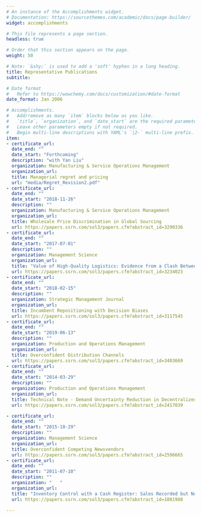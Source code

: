 ```yaml
---
# An instance of the Accomplishments widget.
# Documentation: https://sourcethemes.com/academic/docs/page-builder/
widget: accomplishments

# This file represents a page section.
headless: true

# Order that this section appears on the page.
weight: 50

# Note: `&shy;` is used to add a 'soft' hyphen in a long heading.
title: Representative Publications
subtitle:

# Date format
#   Refer to https://wowchemy.com/docs/customization/#date-format
date_format: Jan 2006

# Accomplishments.
#   Add/remove as many `item` blocks below as you like.
#   `title`, `organization`, and `date_start` are the required parameters.
#   Leave other parameters empty if not required.
#   Begin multi-line descriptions with YAML's `|2-` multi-line prefix.
item:
- certificate_url: 
  date_end: ""
  date_start: "Forthcoming"
  description: "with Yan Liu"
  organization: Manufacturing & Service Operations Management
  organization_url: 
  title: Managerial regret and pricing 
  url: "media/Regret_Revision2.pdf"
- certificate_url: 
  date_end: ""
  date_start: "2018-11-26"
  description: ""
  organization: Manufacturing & Service Operations Management
  organization_url: 
  title: Wholesale Price Discrimination in Global Sourcing
  url: https://papers.ssrn.com/sol3/papers.cfm?abstract_id=3290336
- certificate_url: 
  date_end: ""
  date_start: "2017-07-01"
  description: ""
  organization: Management Science
  organization_url: 
  title: "Value of High-Quality Logistics: Evidence from a Clash Between SF Express and Alibaba"
  url: https://papers.ssrn.com/sol3/papers.cfm?abstract_id=3234023
- certificate_url: 
  date_end: ""
  date_start: "2018-02-15"
  description: ""
  organization: Strategic Management Journal
  organization_url: 
  title: Incumbent Repositioning with Decision Biases
  url: https://papers.ssrn.com/sol3/papers.cfm?abstract_id=3117545
- certificate_url: 
  date_end: ""
  date_start: "2019-06-13"
  description: ""
  organization: Production and Operations Management
  organization_url: 
  title: Overconfident Distribution Channels
  url: https://papers.ssrn.com/sol3/papers.cfm?abstract_id=3403669
- certificate_url: 
  date_end: ""
  date_start: "2014-03-29"
  description: ""
  organization: Production and Operations Management
  organization_url: 
  title: Technical Note - Demand Uncertainty Reduction in Decentralized Supply Chains
  url: https://papers.ssrn.com/sol3/papers.cfm?abstract_id=2417039

- certificate_url: 
  date_end: ""
  date_start: "2015-10-29"
  description: ""
  organization: Management Science
  organization_url: 
  title: Overconfident Competing Newsvendors
  url: https://papers.ssrn.com/sol3/papers.cfm?abstract_id=2596665
- certificate_url: 
  date_end: ""
  date_start: "2011-07-10"
  description: ""
  organization: "   "
  organization_url: 
  title: "Inventory Control with a Cash Register: Sales Recorded but Not Demand or Shrinkage"
  url: https://papers.ssrn.com/sol3/papers.cfm?abstract_id=1881988
  
---
```


